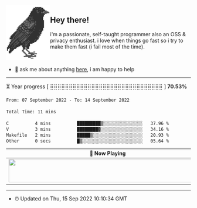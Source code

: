 <img align="left" src="assets/birb.png">

## Hey there!

i'm a passionate, self-taught programmer also an OSS & privacy enthusiast. i love when things go fast so i try to make them fast (i fail most of the time). 

</br>

- 💬 ask me about anything [here](https://github.com/aunsigned/aunsigned/issues), i am happy to help

---

⏳ Year progress [ ⣿⣿⣿⣿⣿⣿⣿⣿⣿⣿⣿⣿⣿⣿⣿⣿⣿⣿⣿⣿⣿⣿⣿⣿⣿⣿⣿⣿⣿⣿ ] **70.53%**

<!--START_SECTION:waka-->

```text
From: 07 September 2022 - To: 14 September 2022

Total Time: 11 mins

C          4 mins          █████████▒░░░░░░░░░░░░░░░   37.96 %
V          3 mins          ████████▓░░░░░░░░░░░░░░░░   34.16 %
Makefile   2 mins          █████▒░░░░░░░░░░░░░░░░░░░   20.93 %
Other      0 secs          █▒░░░░░░░░░░░░░░░░░░░░░░░   05.64 %
```

<!--END_SECTION:waka-->

| 🎵 Now Playing                                                                                                                 |
| ------------------------------------------------------------------------------------------------------------------------------ |
| <a href="https://status.nmoo.dev/now-playing?open"><img src="https://status.nmoo.dev/now-playing" width="540" height="64"></a> |

---

- ⏰ Updated on Thu, 15 Sep 2022 10:10:34 GMT